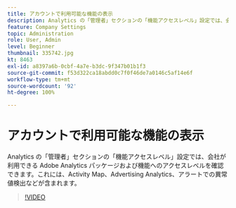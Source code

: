 ```yaml
---
title: アカウントで利用可能な機能の表示
description: Analytics の「管理者」セクションの「機能アクセスレベル」設定では、会社が利用できる Adobe Analytics パッケージおよび機能へのアクセスレベルを確認できます。これには、Activity Map、Advertising Analytics、アラートでの異常値検出などが含まれます。
feature: Company Settings
topic: Administration
role: User, Admin
level: Beginner
thumbnail: 335742.jpg
kt: 8463
exl-id: a8397a6b-0cbf-4a7e-b3dc-9f347b01b1f3
source-git-commit: f53d322ca18abdd0c7f0f46de7a0146c5af14e6f
workflow-type: tm+mt
source-wordcount: '92'
ht-degree: 100%

---
```


# アカウントで利用可能な機能の表示

Analytics の「管理者」セクションの「機能アクセスレベル」設定では、会社が利用できる Adobe Analytics パッケージおよび機能へのアクセスレベルを確認できます。これには、Activity Map、Advertising Analytics、アラートでの異常値検出などが含まれます。


>[!VIDEO](https://video.tv.adobe.com/v/335742/?quality=12&learn=on)
